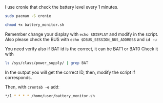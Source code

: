I use cronie that check the battery level every 1 minutes.

```bash
sudo pacman -S cronie
```
```bash
chmod +x battery_monitor.sh
```
Remember change your display with `echo $DISPLAY` and modify in the script.
Also please check the BUS with `echo $DBUS_SESSION_BUS_ADDRESS` and `id -u`

You need verify also if BAT id is the correct, it can be BAT1 or BAT0
Check it with
```bash
ls /sys/class/power_supply/ | grep BAT
```
In the output you will get the correct ID, then, modify the script if corresponds.

Then, with `crontab -e` add:
```bash
*/1 * * * * /home/user/battery_monitor.sh
```

